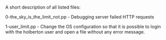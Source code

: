 A short description of all listed files:

0-the_sky_is_the_limit_not.pp - Debugging server failed HTTP requests

1-user_limit.pp - Change the OS configuration so that it is possible to login with the holberton user and open a file without any error message.
